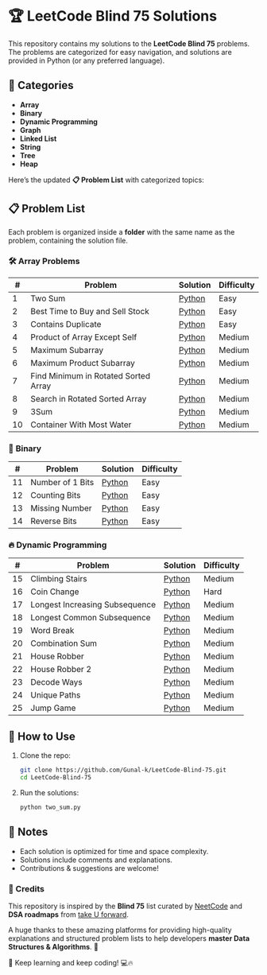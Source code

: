 # 🏆 LeetCode Blind 75 Solutions  

This repository contains my solutions to the **LeetCode Blind 75** problems. The problems are categorized for easy navigation, and solutions are provided in Python (or any preferred language).  

## 📌 Categories  

- **Array**  
- **Binary**  
- **Dynamic Programming**  
- **Graph**  
- **Linked List**  
- **String**  
- **Tree**  
- **Heap**  

Here’s the updated **📋 Problem List** with categorized topics:  

## 📋 Problem List  

Each problem is organized inside a **folder** with the same name as the problem, containing the solution file.  

### 🛠 **Array Problems**  
| #  | Problem                          | Solution                                                               | Difficulty |
|----|----------------------------------|-------------------------------------------------------------------------|------------|
| 1  | Two Sum                          | [Python](1-%20Two%20Sum/1-TwoSum.py)                                       | Easy       |
| 2  | Best Time to Buy and Sell Stock  | [Python](2-%20Best%20Time%20Buy%20and%20Sell%20Stock/2-%20Best%20Time%20Buy%20and%20Sell%20Stock.py)  | Easy       |
| 3  | Contains Duplicate               | [Python](3-%20Contains%20Duplicates/3-ContainsDuplicates.py)                  | Easy       |
| 4  | Product of Array Except Self     | [Python](4-%20Product%20of%20Array%20Except%20Self/4-productofArrayExceptSelf.py)    | Medium     |
| 5  | Maximum Subarray                 | [Python](5-%20Maximum%20Subarray/5-maximumSubarray.py)                      | Medium     |
| 6  | Maximum Product Subarray         | [Python](6-%20Maximum%20Product%20Subarray/6-MaximumProductSubarray.py)        | Medium     |
| 7  | Find Minimum in Rotated Sorted Array | [Python](7-%20Find%20the%20Minimum%20Rotated%20Sorted%20Array/7-MinimumRotatedSortedArray.py) | Medium |
| 8  | Search in Rotated Sorted Array   | [Python](8-%20Search%20in%20Rotated%20Sort%20Array/8-SearchinRotatedSortArray.py) | Medium     |
| 9  | 3Sum                              | [Python](9-%203Sum/9-3Sum.py)                                    | Medium     |
| 10 | Container With Most Water        | [Python](10-%20Container%20with%20Most%20Water/10-ContainerwithMostWater.py)      | Medium     |

### 🔢 **Binary**  
| #  | Problem                          | Solution                                                               | Difficulty |
|----|----------------------------------|-------------------------------------------------------------------------|------------|
| 11 | Number of 1 Bits                 | [Python](11-%20Number%20of%201%20Bits/11-Numberof1Bits.py)                        | Easy       |                                                       
| 12 | Counting Bits                 | [Python](12-%20Counting%20Bits/12-CountingBits.py)                        | Easy       |
| 13 | Missing Number                 | [Python](13-%20Missing%20Number/13-MissingNumber.py)                        | Easy       |
| 14 | Reverse Bits                 | [Python](14-%20Reverse%20Bits/14-ReverseBits.py)                        | Easy       |

### 🔥 **Dynamic Programming**
| #  | Problem                          | Solution                                                               | Difficulty |
|----|----------------------------------|-------------------------------------------------------------------------|------------|
| 15|Climbing Stairs|[Python](15-%20Climbing%20Stars/15-ClimbingStairs.py)|Medium|
|16|Coin Change|[Python](16-%20Coin%20Change/16-CoinChange.py)|Hard|
|17|Longest Increasing Subsequence|[Python](17-%20Longest%20Increasing%20Subsequence/17-LongestIncreasingSubsequence.py)|Medium|
|18|Longest Common Subsequence|[Python](18-%20Longest%20Common%20Subsequence/18-LongestCommonSubsequence.py)|Medium|
|19|Word Break|[Python](19-%20Word%20Break/19-WordBreak.py)|Medium|
|20|Combination Sum|[Python](20-%20Combination%20Sum/20-CombinationSum.py)|Medium|
|21|House Robber|[Python](21-%House%20Robber/21-HouseRobber.py)|Medium|
|22|House Robber 2|[Python](22-%House%20Robber%202/22-HouseRobber2.py)|Medium|
|23|Decode Ways|[Python](23-%20Decode%20Ways/23-DecodeWays.py)|Medium|
|24|Unique Paths|[Python](24-%20Unique%20Paths/24-UniquePaths.py)|Medium|
|25|Jump Game|[Python](25-%20Jump%20Game/25-JumpGame.py)|Medium|

## 🚀 How to Use  

1. Clone the repo:  
   ```sh
   git clone https://github.com/Gunal-k/LeetCode-Blind-75.git
   cd LeetCode-Blind-75
   ```
2. Run the solutions:  
   ```sh
   python two_sum.py
   ```

## 📝 Notes  

- Each solution is optimized for time and space complexity.
- Solutions include comments and explanations.
- Contributions & suggestions are welcome!

### **📌 Credits**  

This repository is inspired by the **Blind 75** list curated by [NeetCode](https://neetcode.io/) and **DSA roadmaps** from [take U forward](https://takeuforward.org/).  

A huge thanks to these amazing platforms for providing high-quality explanations and structured problem lists to help developers **master Data Structures & Algorithms**. 🙌  

🚀 Keep learning and keep coding! 💻🔥  
